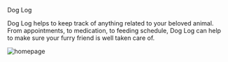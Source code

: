 Dog Log

Dog Log helps to keep track of anything related to your beloved animal. From appointments, to medication, to feeding schedule, Dog Log can help to make sure your furry friend is well taken care of.


![homepage](/relative/path/to/img.jpg?raw=true "Optional Title")
